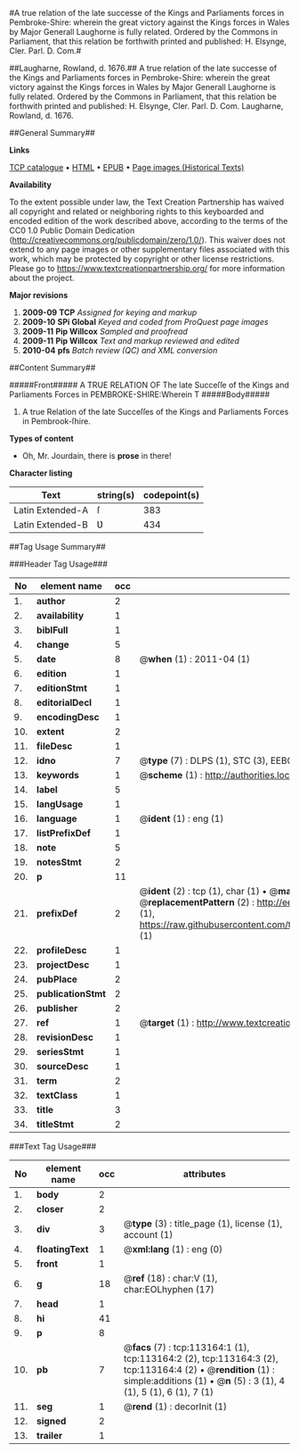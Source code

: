 #A true relation of the late successe of the Kings and Parliaments forces in Pembroke-Shire: wherein the great victory against the Kings forces in Wales by Major Generall Laughorne is fully related. Ordered by the Commons in Parliament, that this relation be forthwith printed and published: H. Elsynge, Cler. Parl. D. Com.#

##Laugharne, Rowland, d. 1676.##
A true relation of the late successe of the Kings and Parliaments forces in Pembroke-Shire: wherein the great victory against the Kings forces in Wales by Major Generall Laughorne is fully related. Ordered by the Commons in Parliament, that this relation be forthwith printed and published: H. Elsynge, Cler. Parl. D. Com.
Laugharne, Rowland, d. 1676.

##General Summary##

**Links**

[TCP catalogue](http://www.ota.ox.ac.uk/tcp/)  • 
[HTML](http://tei.it.ox.ac.uk/tcp/Texts-HTML/free/A88/A88690.html)  • 
[EPUB](http://tei.it.ox.ac.uk/tcp/Texts-EPUB/free/A88/A88690.epub) • 
[Page images (Historical Texts)](https://historicaltexts.jisc.ac.uk/eebo-99861037e)

**Availability**

To the extent possible under law, the Text Creation Partnership has waived all copyright and related or neighboring rights to this keyboarded and encoded edition of the work described above, according to the terms of the CC0 1.0 Public Domain Dedication (http://creativecommons.org/publicdomain/zero/1.0/). This waiver does not extend to any page images or other supplementary files associated with this work, which may be protected by copyright or other license restrictions. Please go to https://www.textcreationpartnership.org/ for more information about the project.

**Major revisions**

1. __2009-09__ __TCP__ *Assigned for keying and markup*
1. __2009-10__ __SPi Global__ *Keyed and coded from ProQuest page images*
1. __2009-11__ __Pip Willcox__ *Sampled and proofread*
1. __2009-11__ __Pip Willcox__ *Text and markup reviewed and edited*
1. __2010-04__ __pfs__ *Batch review (QC) and XML conversion*

##Content Summary##

#####Front#####
A TRUE RELATION OF The late Succeſſe of the Kings and Parliaments Forces in PEMBROKE-SHIRE:Wherein T
#####Body#####

1. A true Relation of the late Succeſſes of the Kings and Parliaments Forces in Pembrook-ſhire.

**Types of content**

  * Oh, Mr. Jourdain, there is **prose** in there!

**Character listing**


|Text|string(s)|codepoint(s)|
|---|---|---|
|Latin Extended-A|ſ|383|
|Latin Extended-B|Ʋ|434|

##Tag Usage Summary##

###Header Tag Usage###

|No|element name|occ|attributes|
|---|---|---|---|
|1.|__author__|2||
|2.|__availability__|1||
|3.|__biblFull__|1||
|4.|__change__|5||
|5.|__date__|8| @__when__ (1) : 2011-04 (1)|
|6.|__edition__|1||
|7.|__editionStmt__|1||
|8.|__editorialDecl__|1||
|9.|__encodingDesc__|1||
|10.|__extent__|2||
|11.|__fileDesc__|1||
|12.|__idno__|7| @__type__ (7) : DLPS (1), STC (3), EEBO-CITATION (1), PROQUEST (1), VID (1)|
|13.|__keywords__|1| @__scheme__ (1) : http://authorities.loc.gov/ (1)|
|14.|__label__|5||
|15.|__langUsage__|1||
|16.|__language__|1| @__ident__ (1) : eng (1)|
|17.|__listPrefixDef__|1||
|18.|__note__|5||
|19.|__notesStmt__|2||
|20.|__p__|11||
|21.|__prefixDef__|2| @__ident__ (2) : tcp (1), char (1)  •  @__matchPattern__ (2) : ([0-9\-]+):([0-9IVX]+) (1), (.+) (1)  •  @__replacementPattern__ (2) : http://eebo.chadwyck.com/downloadtiff?vid=$1&page=$2 (1), https://raw.githubusercontent.com/textcreationpartnership/Texts/master/tcpchars.xml#$1 (1)|
|22.|__profileDesc__|1||
|23.|__projectDesc__|1||
|24.|__pubPlace__|2||
|25.|__publicationStmt__|2||
|26.|__publisher__|2||
|27.|__ref__|1| @__target__ (1) : http://www.textcreationpartnership.org/docs/. (1)|
|28.|__revisionDesc__|1||
|29.|__seriesStmt__|1||
|30.|__sourceDesc__|1||
|31.|__term__|2||
|32.|__textClass__|1||
|33.|__title__|3||
|34.|__titleStmt__|2||


###Text Tag Usage###

|No|element name|occ|attributes|
|---|---|---|---|
|1.|__body__|2||
|2.|__closer__|2||
|3.|__div__|3| @__type__ (3) : title_page (1), license (1), account (1)|
|4.|__floatingText__|1| @__xml:lang__ (1) : eng (0)|
|5.|__front__|1||
|6.|__g__|18| @__ref__ (18) : char:V (1), char:EOLhyphen (17)|
|7.|__head__|1||
|8.|__hi__|41||
|9.|__p__|8||
|10.|__pb__|7| @__facs__ (7) : tcp:113164:1 (1), tcp:113164:2 (2), tcp:113164:3 (2), tcp:113164:4 (2)  •  @__rendition__ (1) : simple:additions (1)  •  @__n__ (5) : 3 (1), 4 (1), 5 (1), 6 (1), 7 (1)|
|11.|__seg__|1| @__rend__ (1) : decorInit (1)|
|12.|__signed__|2||
|13.|__trailer__|1||
